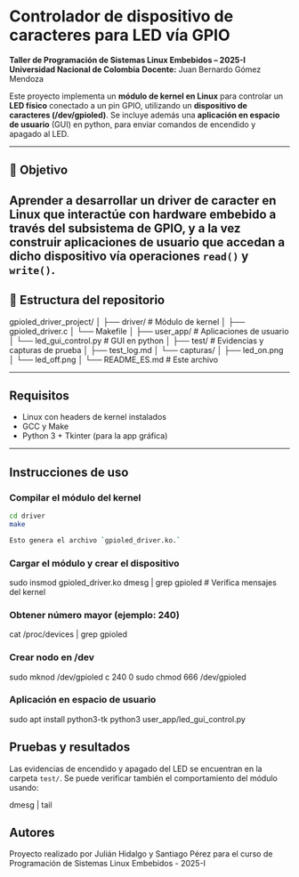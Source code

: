 # Controlador de dispositivo de caracteres para LED vía GPIO

**Taller de Programación de Sistemas Linux Embebidos – 2025-I**  
**Universidad Nacional de Colombia**
**Docente:** Juan Bernardo Gómez Mendoza 

Este proyecto implementa un **módulo de kernel en Linux** para controlar un **LED físico** conectado a un pin GPIO, utilizando un **dispositivo de caracteres (/dev/gpioled)**. Se incluye además una **aplicación en espacio de usuario** (GUI) en python, para enviar comandos de encendido y apagado al LED.

---
## 🎯 Objetivo
Aprender a desarrollar un **driver de caracter en Linux** que interactúe con hardware embebido a través del subsistema de GPIO, y a la vez construir aplicaciones de usuario que accedan a dicho dispositivo vía operaciones `read()` y `write()`.
---

## 📂 Estructura del repositorio
gpioled_driver_project/
│
├── driver/ # Módulo de kernel
│ ├── gpioled_driver.c
│ └── Makefile
│
├── user_app/ # Aplicaciones de usuario
│ └── led_gui_control.py # GUI en python
│
├── test/ # Evidencias y capturas de prueba
│ ├── test_log.md
│ └── capturas/
│ ├── led_on.png
│ └── led_off.png
│
└── README_ES.md # Este archivo

---
## Requisitos

- Linux con headers de kernel instalados
- GCC y Make
- Python 3 + Tkinter (para la app gráfica)
---

## Instrucciones de uso

### Compilar el módulo del kernel
```bash
cd driver
make

Esto genera el archivo `gpioled_driver.ko.`
```

### Cargar el módulo y crear el dispositivo
sudo insmod gpioled_driver.ko
dmesg | grep gpioled              # Verifica mensajes del kernel

### Obtener número mayor (ejemplo: 240)
cat /proc/devices | grep gpioled

### Crear nodo en /dev
sudo mknod /dev/gpioled c 240 0
sudo chmod 666 /dev/gpioled

### Aplicación en espacio de usuario
sudo apt install python3-tk
python3 user_app/led_gui_control.py

## Pruebas y resultados
Las evidencias de encendido y apagado del LED se encuentran en la carpeta `test/`. Se puede verificar también el comportamiento del módulo usando:

dmesg | tail

## Autores
Proyecto realizado por Julián Hidalgo y Santiago Pérez para el curso de Programación de Sistemas Linux Embebidos - 2025-I